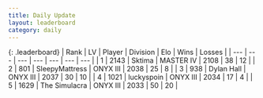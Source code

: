 ```yaml
---
title: Daily Update
layout: leaderboard
category: daily
---
```


{: .leaderboard}
| Rank | LV | Player | Division | Elo | Wins | Losses |
| --- | --- | --- | --- | --- | --- | --- |
| <span data-change="0">1</span> | 2143 | <span title="ID: 353063">Sktima</span> | MASTER IV | <span data-change="33">2108</span> | <span data-change="10">38</span> | <span data-change="2">12</span> |
| <span data-change="10">2</span> | 801 | <span title="ID: 153129">SleepyMattress</span> | ONYX III | <span data-change="103">2038</span> | <span data-change="13">25</span> | <span data-change="3">8</span> |
| <span data-change="1">3</span> | 938 | <span title="ID: 174294">Dylan Hall</span> | ONYX III | <span data-change="30">2037</span> | <span data-change="13">30</span> | <span data-change="8">10</span> |
| <span data-change="1">4</span> | 1021 | <span title="ID: 512212">luckyspoin</span> | ONYX III | <span data-change="34">2034</span> | <span data-change="7">17</span> | <span data-change="2">4</span> |
| <span data-change="11">5</span> | 1629 | <span title="ID: 366840">The Simulacra</span> | ONYX III | <span data-change="116">2033</span> | <span data-change="18">50</span> | <span data-change="3">20</span> |